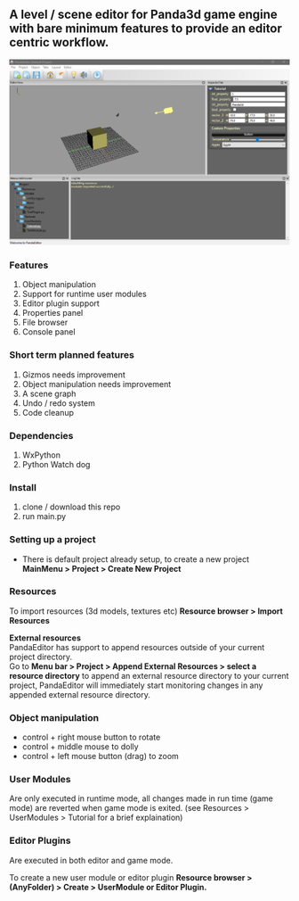 ## A level / scene editor for Panda3d game engine with bare minimum features to provide an editor centric workflow.

![Image](src/editorImages/01.png)

### Features
1. Object manipulation
2. Support for runtime user modules 
3. Editor plugin support
4. Properties panel 
5. File browser
6. Console panel

### Short term planned features
1. Gizmos needs improvement
2. Object manipulation needs improvement
3. A scene graph
4. Undo / redo system
5. Code cleanup

### Dependencies
1. WxPython
2. Python Watch dog

### Install
1. clone / download this repo
2. run main.py

### Setting up a project 
* There is default project already setup, to create a new project **MainMenu > Project > Create New Project**

 
### Resources
To import resources (3d models, textures etc) **Resource browser > Import Resources**

**External resources**    
PandaEditor has support to append resources outside of your current project directory.  
Go to **Menu bar > Project > Append External Resources > select a resource directory** to append an external resource directory to your current project, PandaEditor will immediately start monitoring changes in any appended external resource directory.

### Object manipulation 
* control + right mouse button to rotate
* control + middle mouse to dolly
* control + left mouse button (drag) to zoom 


### User Modules
Are only executed in runtime mode, all changes made in run time (game mode) are reverted when game mode is exited. (see Resources > UserModules > Tutorial for a brief explaination)

### Editor Plugins
Are executed in both editor and game mode.

To create a new user module or editor plugin **Resource browser > (AnyFolder) > Create > UserModule or Editor Plugin.**

